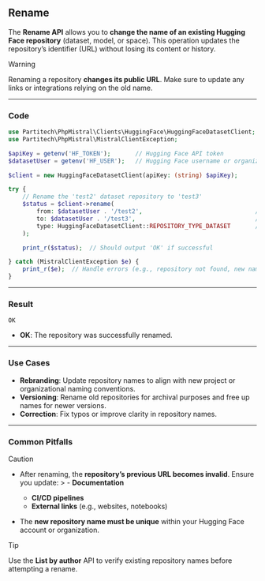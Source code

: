 ## Rename

The **Rename API** allows you to **change the name of an existing Hugging Face repository** (dataset, model, or space). This operation updates the repository’s identifier (URL) without losing its content or history.

> [!WARNING]
> Renaming a repository **changes its public URL**. Make sure to update any links or integrations relying on the old name.

---

### Code

```php
use Partitech\PhpMistral\Clients\HuggingFace\HuggingFaceDatasetClient;
use Partitech\PhpMistral\MistralClientException;

$apiKey = getenv('HF_TOKEN');       // Hugging Face API token
$datasetUser = getenv('HF_USER');   // Hugging Face username or organization

$client = new HuggingFaceDatasetClient(apiKey: (string) $apiKey);

try {
    // Rename the 'test2' dataset repository to 'test3'
    $status = $client->rename(
        from: $datasetUser . '/test2',                                // Current repository name (user/repo)
        to: $datasetUser . '/test3',                                  // New repository name (user/repo)
        type: HuggingFaceDatasetClient::REPOSITORY_TYPE_DATASET       // Repository type (dataset, model, or space)
    );

    print_r($status);  // Should output 'OK' if successful

} catch (MistralClientException $e) {
    print_r($e);  // Handle errors (e.g., repository not found, new name already taken)
}
```

---

### Result

```text
OK
```

- **OK**: The repository was successfully renamed.

---

### Use Cases

- **Rebranding**: Update repository names to align with new project or organizational naming conventions.
- **Versioning**: Rename old repositories for archival purposes and free up names for newer versions.
- **Correction**: Fix typos or improve clarity in repository names.

---

### Common Pitfalls

> [!CAUTION]
> - After renaming, the **repository’s previous URL becomes invalid**. Ensure you update:
    >   - **Documentation**
>   - **CI/CD pipelines**
>   - **External links** (e.g., websites, notebooks)
>
> - The **new repository name must be unique** within your Hugging Face account or organization.

> [!TIP]
> Use the **List by author** API to verify existing repository names before attempting a rename.
